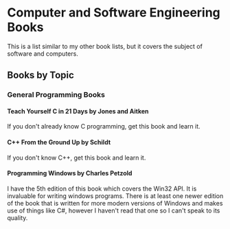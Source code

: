 # **Computer and Software Engineering Books**

This is a list similar to my other book lists, but it covers the subject of software and computers.

## **Books by Topic**


### **General Programming Books**


#### **Teach Yourself C in 21 Days** by Jones and Aitken

If you don't already know C programming, get this book and learn it.

#### **C++ From the Ground Up** by Schildt

If you don't know C++, get this book and learn it.

#### **Programming Windows** by Charles Petzold

I have the 5th edition of this book which covers the Win32 API.  It is invaluable for writing windows programs.  There is at least one newer edition of the book that is written for more modern versions of Windows and makes use of things like C#, however I haven't read that one so I can't speak to its quality.



<!-- More to be added later -->
